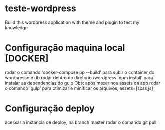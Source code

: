 # teste-wordpress
Build this wordpress application with theme and plugin to test my knowledge

# Configuração maquina local [DOCKER]
rodar o comando 'docker-compose up --build' para subir o container do wordpresse e db
rodar dentro do diretorio /wordpress 'npm install' para instalar as dependencias do gulp
Obs: após mexer nos assets da app rodar o comando 'gulp' para otimizar e minificar os arquivos, assets=[scss,js]

# Configuração deploy 
acessar a instancia de deploy, na branch master rodar o comando git pull
